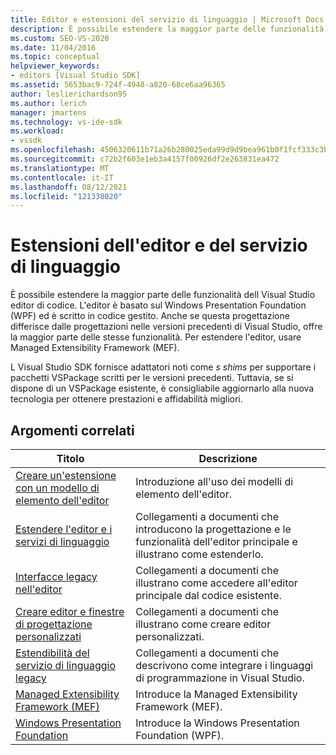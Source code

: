 ```yaml
---
title: Editor e estensioni del servizio di linguaggio | Microsoft Docs
description: È possibile estendere la maggior parte delle funzionalità Visual Studio editor di codice, che viene implementato usando Windows Presentation Foundation ed è scritto in codice gestito.
ms.custom: SEO-VS-2020
ms.date: 11/04/2016
ms.topic: conceptual
helpviewer_keywords:
- editors [Visual Studio SDK]
ms.assetid: 5653bac9-724f-4948-a820-68ce6aa96365
author: leslierichardson95
ms.author: lerich
manager: jmartens
ms.technology: vs-ide-sdk
ms.workload:
- vssdk
ms.openlocfilehash: 4506320611b71a26b280025eda99d9d9bea961b0f1fcf333c3bfe7afd84f1284
ms.sourcegitcommit: c72b2f603e1eb3a4157f00926df2e263831ea472
ms.translationtype: MT
ms.contentlocale: it-IT
ms.lasthandoff: 08/12/2021
ms.locfileid: "121338020"
---
```

# <a name="editor-and-language-service-extensions"></a>Estensioni dell'editor e del servizio di linguaggio
È possibile estendere la maggior parte delle funzionalità dell Visual Studio editor di codice. L'editor è basato sul Windows Presentation Foundation (WPF) ed è scritto in codice gestito. Anche se questa progettazione differisce dalle progettazioni nelle versioni precedenti di Visual Studio, offre la maggior parte delle stesse funzionalità. Per estendere l'editor, usare Managed Extensibility Framework (MEF).

 L Visual Studio SDK fornisce adattatori noti come *s shims* per supportare i pacchetti VSPackage scritti per le versioni precedenti. Tuttavia, se si dispone di un VSPackage esistente, è consigliabile aggiornarlo alla nuova tecnologia per ottenere prestazioni e affidabilità migliori.

## <a name="related-topics"></a>Argomenti correlati

|Titolo|Descrizione|
|-----------|-----------------|
|[Creare un'estensione con un modello di elemento dell'editor](../extensibility/creating-an-extension-with-an-editor-item-template.md)|Introduzione all'uso dei modelli di elemento dell'editor.|
|[Estendere l'editor e i servizi di linguaggio](../extensibility/extending-the-editor-and-language-services.md)|Collegamenti a documenti che introducono la progettazione e le funzionalità dell'editor principale e illustrano come estenderlo.|
|[Interfacce legacy nell'editor](/previous-versions/visualstudio/visual-studio-2015/extensibility/legacy-interfaces-in-the-editor?preserve-view=true&view=vs-2015)|Collegamenti a documenti che illustrano come accedere all'editor principale dal codice esistente.|
|[Creare editor e finestre di progettazione personalizzati](../extensibility/creating-custom-editors-and-designers.md)|Collegamenti a documenti che illustrano come creare editor personalizzati.|
|[Estendibilità del servizio di linguaggio legacy](../extensibility/internals/legacy-language-service-extensibility.md)|Collegamenti a documenti che descrivono come integrare i linguaggi di programmazione in Visual Studio.|
|[Managed Extensibility Framework (MEF)](/dotnet/framework/mef/index)|Introduce la Managed Extensibility Framework (MEF).|
|[Windows Presentation Foundation](/dotnet/framework/wpf/index)|Introduce la Windows Presentation Foundation (WPF).|
